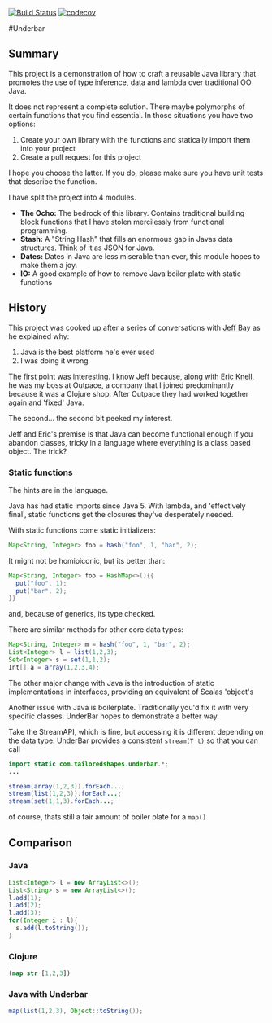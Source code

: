 [![Build Status](https://travis-ci.org/tsmarsh/UnderBar.svg?branch=master)](https://travis-ci.org/tsmarsh/UnderBar)
[![codecov](https://codecov.io/gh/tsmarsh/UnderBar/branch/master/graph/badge.svg)](https://codecov.io/gh/tsmarsh/UnderBar)


#Underbar

## Summary

This project is a demonstration of how to craft a reusable Java library that promotes the use of type inference, data and lambda over traditional OO Java.

It does not represent a complete solution. There maybe polymorphs of certain functions that you find essential. In those situations you have two options:

1. Create your own library with the functions and statically import them into your project
2. Create a pull request for this project

I hope you choose the latter. If you do, please make sure you have unit tests that describe the function.

I have split the project into 4 modules.

* **The Ocho:** The bedrock of this library. Contains traditional building block functions that I have stolen mercilessly from functional programming.
* **Stash:** A "String Hash" that fills an enormous gap in Javas data structures. Think of it as JSON for Java.
* **Dates:** Dates in Java are less miserable than ever, this module hopes to make them a joy.
* **IO:** A good example of how to remove Java boiler plate with static functions

## History

This project was cooked up after a series of conversations with [Jeff Bay](https://www.linkedin.com/in/jeff-bay-7411b6) as he explained why:

1. Java is the best platform he's ever used
2. I was doing it wrong

The first point was interesting. I know Jeff because, along with [Eric Knell](https://www.linkedin.com/in/eric-knell-31bb072), he was my boss at Outpace, a company that I joined predominantly because it was a Clojure shop. After Outpace they had worked together again and 'fixed' Java.

The second... the second bit peeked my interest.

Jeff and Eric's premise is that Java can become functional enough if you abandon classes, tricky in a language where everything is a class based object. The trick?

### Static functions

The hints are in the language.

Java has had static imports since Java 5. With lambda, and 'effectively final', static functions get the closures they've desperately needed.

With static functions come static initializers:

```java
Map<String, Integer> foo = hash("foo", 1, "bar", 2);
```

It might not be homioiconic, but its better than:

```java
Map<String, Integer> foo = HashMap<>(){{
  put("foo", 1);
  put("bar", 2);
}}
```

and, because of generics, its type checked.

There are similar methods for other core data types:

```java
Map<String, Integer> m = hash("foo", 1, "bar", 2);
List<Integer> l = list(1,2,3);
Set<Integer> s = set(1,1,2);
Int[] a = array(1,2,3,4);
```

The other major change with Java is the introduction of static
implementations in interfaces, providing an equivalent of Scalas
'object's 

Another issue with Java is boilerplate. Traditionally you'd fix it with very specific classes. UnderBar hopes to demonstrate a better way.

Take the StreamAPI, which is fine, but accessing it is different depending on the data type. UnderBar provides a consistent ```stream(T t)``` so that you can call


```java
import static com.tailoredshapes.underbar.*;
...

stream(array(1,2,3)).forEach...;
stream(list(1,2,3)).forEach...;
stream(set(1,1,3).forEach...;
```

of course, thats still a fair amount of boiler plate for a ```map()```

## Comparison

### Java

```java
List<Integer> l = new ArrayList<>();
List<String> s = new ArrayList<>();
l.add(1);
l.add(2);
l.add(3);
for(Integer i : l){
  s.add(l.toString());
}
```

### Clojure

```clojure
(map str [1,2,3])
```

### Java with Underbar

```java
map(list(1,2,3), Object::toString());
```

